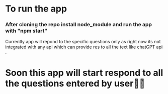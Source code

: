 # To run the app
### After cloning the repo install node_module and run the app with "npm start"
Currently app will repond to the specific questions only as right now its not integrated with any api
which can provide res to all the text like chatGPT api . 

# Soon this app  will start  respond to all the questions entered by user🤩🙏 